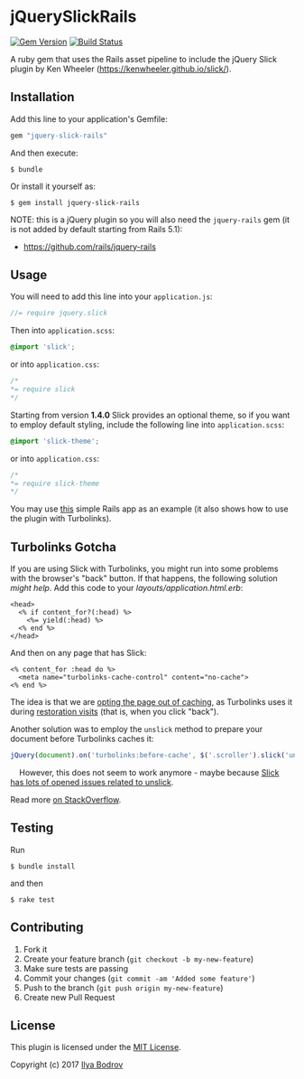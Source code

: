 # jQuerySlickRails

[![Gem Version](https://badge.fury.io/rb/jquery-slick-rails.svg)](http://badge.fury.io/rb/jquery-slick-rails)
[![Build Status](https://travis-ci.org/travis-ci/jquery-slick-rails)](https://travis-ci.org/travis-ci/jquery-slick-rails.svg?branch=master)

A ruby gem that uses the Rails asset pipeline to include the jQuery Slick plugin by Ken Wheeler
(https://kenwheeler.github.io/slick/).

## Installation

Add this line to your application's Gemfile:

```ruby
gem "jquery-slick-rails"
```

And then execute:

```console
$ bundle
```

Or install it yourself as:

```console
$ gem install jquery-slick-rails
```

NOTE: this is a jQuery plugin so you will also need the `jquery-rails` gem (it is not added by default starting from Rails 5.1):

* https://github.com/rails/jquery-rails

## Usage

You will need to add this line into your `application.js`:

```javascript
//= require jquery.slick
```

Then into `application.scss`:

```scss
@import 'slick';
```

or into `application.css`:

```css
/*
*= require slick
*/
```

Starting from version **1.4.0** Slick provides an optional theme, so if you want to employ default styling, include
the following line into `application.scss`:


```scss
@import 'slick-theme';
```

or into `application.css`:

```css
/*
*= require slick-theme
*/
```

 
You may use [this](https://github.com/bodrovis/jquery-slick-rails-demo) simple Rails app as an example
(it also shows how to use the plugin with Turbolinks).

## Turbolinks Gotcha

If you are using Slick with Turbolinks, you might run into some problems with the browser's "back" button.
If that happens, the following solution *might help*. Add this code to your *layouts/application.html.erb*:


```erb
<head>
  <% if content_for?(:head) %>
    <%= yield(:head) %>
  <% end %>
</head>
```

And then on any page that has Slick:

```erb
<% content_for :head do %>
  <meta name="turbolinks-cache-control" content="no-cache">
<% end %>
```

The idea is that we are [opting the page out of caching](https://github.com/turbolinks/turbolinks#opting-out-of-caching), as Turbolinks uses it during [restoration visits](https://github.com/turbolinks/turbolinks#restoration-visits) (that is, when you click "back").

Another solution was to employ the `unslick` method to prepare your document before Turbolinks caches it:

```javascript
jQuery(document).on('turbolinks:before-cache', $('.scroller').slick('unslick'))
```
    
However, this does not seem to work anymore - maybe because [Slick has lots of opened issues related to unslick](https://github.com/kenwheeler/slick/search?q=unslick&type=Issues&utf8=%E2%9C%93).

Read more [on StackOverflow](http://stackoverflow.com/questions/39627881/jquery-plugin-initialization-on-browser-back-button-for-turbolinks-rails-5).

## Testing

Run

```console
$ bundle install
```

and then

```console
$ rake test
```

## Contributing

1. Fork it
2. Create your feature branch (`git checkout -b my-new-feature`)
3. Make sure tests are passing
4. Commit your changes (`git commit -am 'Added some feature'`)
5. Push to the branch (`git push origin my-new-feature`)
6. Create new Pull Request

## License

This plugin is licensed under the [MIT License](https://github.com/bodrovis/jquery-slick-rails/blob/master/LICENSE.txt).

Copyright (c) 2017 [Ilya Bodrov](http://bodrovis.tech)
